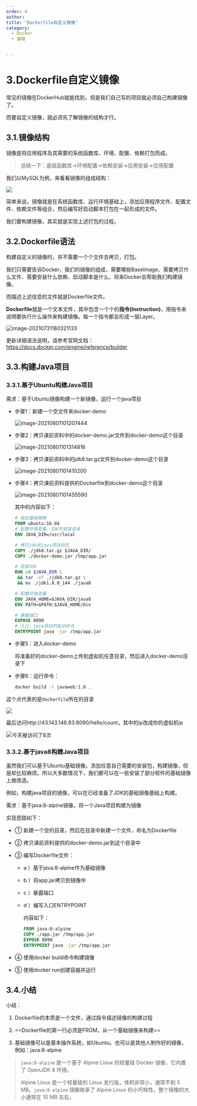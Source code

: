 ```yaml
---
order: 4
author: 
title: "Dockerfile自定义镜像"
category:
  - Docker
  - 基础


---
```


# 3.Dockerfile自定义镜像

常见的镜像在DockerHub就能找到，但是我们自己写的项目就必须自己构建镜像了。

而要自定义镜像，就必须先了解镜像的结构才行。

## 3.1.镜像结构

镜像是将应用程序及其需要的系统函数库、环境、配置、依赖打包而成。

> 总结一下：底层函数库->环境配置->依赖安装->应用安装->应用配置

我们以MySQL为例，来看看镜像的组成结构：

![](https://qtp-1324720525.cos.ap-shanghai.myqcloud.com/blog/7c4faf36f287a1602ef2f449a274719c.png)



简单来说，镜像就是在系统函数库、运行环境基础上，添加应用程序文件、配置文件、依赖文件等组合，然后编写好启动脚本打包在一起形成的文件。



我们要构建镜像，其实就是实现上述打包的过程。



## 3.2.Dockerfile语法

构建自定义的镜像时，并不需要一个个文件去拷贝，打包。

我们只需要告诉Docker，我们的镜像的组成，需要哪些BaseImage、需要拷贝什么文件、需要安装什么依赖、启动脚本是什么，将来Docker会帮助我们构建镜像。



而描述上述信息的文件就是Dockerfile文件。



**Dockerfile**就是一个文本文件，其中包含一个个的**指令(Instruction)**，用指令来说明要执行什么操作来构建镜像。每一个指令都会形成一层Layer。

![image-20210731180321133](https://qtp-1324720525.cos.ap-shanghai.myqcloud.com/blog/4cd4be11c105a058afd23f701e1fdea3.png)



更新详细语法说明，请参考官网文档： https://docs.docker.com/engine/reference/builder







## 3.3.构建Java项目



### 3.3.1.基于Ubuntu构建Java项目

需求：基于Ubuntu镜像构建一个新镜像，运行一个java项目

- 步骤1：新建一个空文件夹docker-demo

  ![image-20210801101207444](https://qtp-1324720525.cos.ap-shanghai.myqcloud.com/blog/ad271ae174571c699d8569f93e59a368.png)

- 步骤2：拷贝课前资料中的docker-demo.jar文件到docker-demo这个目录

  ![image-20210801101314816](https://qtp-1324720525.cos.ap-shanghai.myqcloud.com/blog/5c2a909358e751ce36acf80638728e55.png)

- 步骤3：拷贝课前资料中的jdk8.tar.gz文件到docker-demo这个目录

  ![image-20210801101410200](https://qtp-1324720525.cos.ap-shanghai.myqcloud.com/blog/595dda83adf39b5b367112a46f707bef.png)

- 步骤4：拷贝课前资料提供的Dockerfile到docker-demo这个目录

  ![image-20210801101455590](https://qtp-1324720525.cos.ap-shanghai.myqcloud.com/blog/eac750902967e7d35eb526566a51ee11.png)

  其中的内容如下：

  ```dockerfile
  # 指定基础镜像
  FROM ubuntu:16.04
  # 配置环境变量，JDK的安装目录
  ENV JAVA_DIR=/usr/local
  
  # 拷贝jdk和java项目的包
  COPY ./jdk8.tar.gz $JAVA_DIR/
  COPY ./docker-demo.jar /tmp/app.jar
  
  # 安装JDK
  RUN cd $JAVA_DIR \
   && tar -xf ./jdk8.tar.gz \
   && mv ./jdk1.8.0_144 ./java8
  
  # 配置环境变量
  ENV JAVA_HOME=$JAVA_DIR/java8
  ENV PATH=$PATH:$JAVA_HOME/bin
  
  # 暴露端口
  EXPOSE 8090
  # 入口，java项目的启动命令
  ENTRYPOINT java -jar /tmp/app.jar
  ```

  

- 步骤5：进入docker-demo

  将准备好的docker-demo上传到虚拟机任意目录，然后进入docker-demo目录下

- 步骤6：运行命令：

  ```sh
  docker build -t javaweb:1.0 .
  ```

这个点代表的是`dockerfile`所在的目录

![](https://qtp-1324720525.cos.ap-shanghai.myqcloud.com/blog/0e04b24834f92a52cea43aef331e5654.png)

最后访问http://43.143.146.93:8090/hello/count，其中的ip改成你的虚拟机ip

![今天被访问了8次](https://qtp-1324720525.cos.ap-shanghai.myqcloud.com/blog/04ed4238af1e2ea2081d1543c32e3548.png)



### 3.3.2.基于java8构建Java项目

虽然我们可以基于Ubuntu基础镜像，添加任意自己需要的安装包，构建镜像，但是却比较麻烦。所以大多数情况下，我们都可以在一些安装了部分软件的基础镜像上做改造。

例如，构建java项目的镜像，可以在已经准备了JDK的基础镜像基础上构建。



需求：基于java:8-alpine镜像，将一个Java项目构建为镜像

实现思路如下：

- ① 新建一个空的目录，然后在目录中新建一个文件，命名为Dockerfile

- ② 拷贝课前资料提供的docker-demo.jar到这个目录中

- ③ 编写Dockerfile文件：

  - a ）基于java:8-alpine作为基础镜像

  - b ）将app.jar拷贝到镜像中

  - c ）暴露端口

  - d ）编写入口ENTRYPOINT

    内容如下：

    ```dockerfile
    FROM java:8-alpine
    COPY ./app.jar /tmp/app.jar
    EXPOSE 8090
    ENTRYPOINT java -jar /tmp/app.jar
    ```

    

- ④ 使用docker build命令构建镜像

- ⑤ 使用docker run创建容器并运行



## 3.4.小结

小结：

1. Dockerfile的本质是一个文件，通过指令描述镜像的构建过程

2. ==Dockerfile的第一行必须是FROM，从一个基础镜像来构建==

3. 基础镜像可以是基本操作系统，如Ubuntu。也可以是其他人制作好的镜像，例如：java:8-alpine

> `java:8-alpine` 是一个基于 Alpine Linux 的轻量级 Docker 镜像，它内置了 OpenJDK 8 环境。
>
> Alpine Linux 是一个轻量级的 Linux 发行版，体积非常小，通常不到 5 MB。`java:8-alpine` 镜像继承了 Alpine Linux 的小巧特性，整个镜像的大小通常在 10 MB 左右。